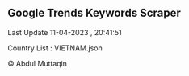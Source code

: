 

## Google Trends Keywords Scraper 
 
Last Update 11-04-2023 , 20:41:51

Country List :
VIETNAM.json



© Abdul Muttaqin 
